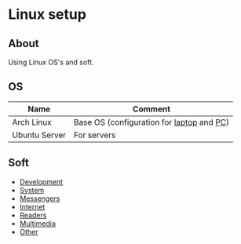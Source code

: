 # Linux setup

## About

Using Linux OS's and soft.

## OS

| Name | Comment |
| --- | --- |
| Arch Linux | Base OS (configuration for [laptop](https://github.com/fartem/i3wm-laptop) and [PC](https://github.com/fartem/i3wm-desktop)) |
| Ubuntu Server | For servers |

## Soft

* [Development](./soft/categories/development.md)
* [System](./soft/categories/system.md)
* [Messengers](./soft/categories/messengers.md)
* [Internet](./soft/categories/internet.md)
* [Readers](./soft/categories/readers.md)
* [Multimedia](./soft/categories/multimedia.md)
* [Other](./soft/categories/other.md)
